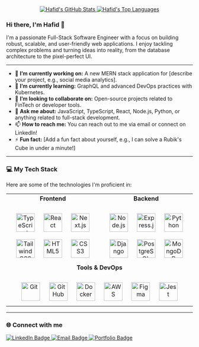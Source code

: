 <div align="center">
  <a href="/MOCHAMMAD-HAFID">
    <img src="https://github-readme-stats.vercel.app/api?username=your-github-username&show_icons=true&theme=tokyonight&hide_border=true&count_private=true" alt="Hafid's GitHub Stats" />
  </a>
  <a href="https://github.com/your-github-username">
    <img src="https://github-readme-stats.vercel.app/api/top-langs/?username=your-github-username&layout=compact&theme=tokyonight&hide_border=true" alt="Hafid's Top Languages" />
  </a>
</div>

### Hi there, I'm Hafid 👋

I'm a passionate Full-Stack Software Engineer with a focus on building robust, scalable, and user-friendly web applications. I enjoy tackling complex problems and turning ideas into reality, from the database architecture to the pixel-perfect UI.

---

*   🔭 **I’m currently working on:** A new MERN stack application for [describe your project, e.g., social media analytics].
*   🌱 **I’m currently learning:** GraphQL and advanced DevOps practices with Kubernetes.
*   👯 **I’m looking to collaborate on:** Open-source projects related to FinTech or developer tools.
*   💬 **Ask me about:** JavaScript, TypeScript, React, Node.js, Python, or anything related to full-stack development.
*   📫 **How to reach me:** You can reach out to me via email or connect on LinkedIn!
*   ⚡ **Fun fact:** [Add a fun fact about yourself, e.g., I can solve a Rubik's Cube in under a minute!]

---

### 💻 My Tech Stack

Here are some of the technologies I'm proficient in:

<table>
  <tr>
    <td valign="top" width="50%">
      <div align="center">
        <strong>Frontend</strong>
      </div>
      <br />
      <div align="center">
        <a href="https://www.typescriptlang.org/" target="_blank"><img style="margin: 10px" src="https://profilinator.rishav.dev/skills-assets/typescript-original.svg" alt="TypeScript" height="50" /></a>
        <a href="https://reactjs.org/" target="_blank"><img style="margin: 10px" src="https://profilinator.rishav.dev/skills-assets/react-original-wordmark.svg" alt="React" height="50" /></a>
        <a href="https://nextjs.org/" target="_blank"><img style="margin: 10px" src="https://profilinator.rishav.dev/skills-assets/nextjs.png" alt="Next.js" height="50" /></a>
        <a href="https://www.tailwindcss.com/" target="_blank"><img style="margin: 10px" src="https://profilinator.rishav.dev/skills-assets/tailwindcss.svg" alt="Tailwind CSS" height="50" /></a>
        <a href="https://www.w3.org/html/" target="_blank"><img style="margin: 10px" src="https://profilinator.rishav.dev/skills-assets/html5-original-wordmark.svg" alt="HTML5" height="50" /></a>
        <a href="https://www.w3schools.com/css/" target="_blank"><img style="margin: 10px" src="https://profilinator.rishav.dev/skills-assets/css3-original-wordmark.svg" alt="CSS3" height="50" /></a>
      </div>
    </td>
    <td valign="top" width="50%">
      <div align="center">
        <strong>Backend</strong>
      </div>
      <br />
      <div align="center">
        <a href="https://nodejs.org/" target="_blank"><img style="margin: 10px" src="https://profilinator.rishav.dev/skills-assets/nodejs-original-wordmark.svg" alt="Node.js" height="50" /></a>
        <a href="https://expressjs.com/" target="_blank"><img style="margin: 10px" src="https://profilinator.rishav.dev/skills-assets/express-original-wordmark.svg" alt="Express.js" height="50" /></a>
        <a href="https://www.python.org/" target="_blank"><img style="margin: 10px" src="https://profilinator.rishav.dev/skills-assets/python-original.svg" alt="Python" height="50" /></a>
        <a href="https://www.djangoproject.com/" target="_blank"><img style="margin: 10px" src="https://profilinator.rishav.dev/skills-assets/django-original.svg" alt="Django" height="50" /></a>
        <a href="https://www.postgresql.org/" target="_blank"><img style="margin: 10px" src="https://profilinator.rishav.dev/skills-assets/postgresql-original-wordmark.svg" alt="PostgreSQL" height="50" /></a>
        <a href="https://www.mongodb.com/" target="_blank"><img style="margin: 10px" src="https://profilinator.rishav.dev/skills-assets/mongodb-original-wordmark.svg" alt="MongoDB" height="50" /></a>
      </div>
    </td>
  </tr>
  <tr>
    <td valign="top" colspan="2">
      <div align="center">
        <strong>Tools & DevOps</strong>
      </div>
      <br />
      <div align="center">
        <a href="https://git-scm.com/" target="_blank"><img style="margin: 10px" src="https://profilinator.rishav.dev/skills-assets/git-scm-icon.svg" alt="Git" height="50" /></a>
        <a href="https://github.com/" target="_blank"><img style="margin: 10px" src="https://profilinator.rishav.dev/skills-assets/github.png" alt="GitHub" height="50" /></a>
        <a href="https://www.docker.com/" target="_blank"><img style="margin: 10px" src="https://profilinator.rishav.dev/skills-assets/docker-original-wordmark.svg" alt="Docker" height="50" /></a>
        <a href="https://aws.amazon.com/" target="_blank"><img style="margin: 10px" src="https://profilinator.rishav.dev/skills-assets/amazonwebservices-original-wordmark.svg" alt="AWS" height="50" /></a>
        <a href="https://www.figma.com/" target="_blank"><img style="margin: 10px" src="https://profilinator.rishav.dev/skills-assets/figma-icon.svg" alt="Figma" height="50" /></a>
        <a href="https://www.jestjs.io/" target="_blank"><img style="margin: 10px" src="https://profilinator.rishav.dev/skills-assets/jest.svg" alt="Jest" height="50" /></a>
      </div>
    </td>
  </tr>
</table>

---

### 🌐 Connect with me

<div align="left">
  <a href="https://www.linkedin.com/in/your-linkedin-profile" target="_blank">
    <img src="https://img.shields.io/badge/LinkedIn-0077B5?style=for-the-badge&logo=linkedin&logoColor=white" alt="LinkedIn Badge"/>
  </a>
  <a href="mailto:your-email@example.com">
    <img src="https://img.shields.io/badge/Email-D14836?style=for-the-badge&logo=gmail&logoColor=white" alt="Email Badge"/>
  </a>
  <a href="https://your-portfolio-website.com" target="_blank">
    <img src="https://img.shields.io/badge/Portfolio-255E63?style=for-the-badge&logo=rust&logoColor=white" alt="Portfolio Badge"/>
  </a>
</div>
